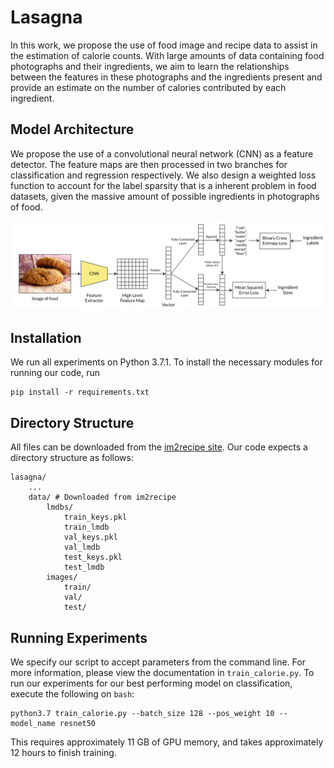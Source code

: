 # Lasagna
In this work, we propose the use of food image and recipe data to assist in the estimation of calorie counts. With large amounts of data containing food photographs and their ingredients, we aim to learn the relationships between the features in these photographs and the ingredients present and provide an estimate on the number of calories contributed by each ingredient.

## Model Architecture
We propose the use of a convolutional neural network (CNN) as a feature detector. The feature maps are then processed in two branches for classification and regression respectively. We also design a weighted loss function to account for the label sparsity that is a inherent problem in food datasets, given the massive amount of possible ingredients in photographs of food.

![Our proposed architecture.](images/architecture.png)

## Installation
We run all experiments on Python 3.7.1. To install the necessary modules for running our code, run
```
pip install -r requirements.txt
```

## Directory Structure
All files can be downloaded from the [im2recipe site](http://im2recipe.csail.mit.edu/dataset/download/). Our code expects a directory structure as follows:

```
lasagna/
    ...
    data/ # Downloaded from im2recipe
        lmdbs/
            train_keys.pkl
            train_lmdb
            val_keys.pkl
            val_lmdb
            test_keys.pkl
            test_lmdb
        images/
            train/
            val/
            test/
```

## Running Experiments
We specify our script to accept parameters from the command line. For more information, please view the documentation in `train_calorie.py`. To run our experiments for our best performing model on classification, execute the following on `bash`:

```
python3.7 train_calorie.py --batch_size 128 --pos_weight 10 --model_name resnet50
```

This requires approximately 11 GB of GPU memory, and takes approximately 12 hours to finish training.
